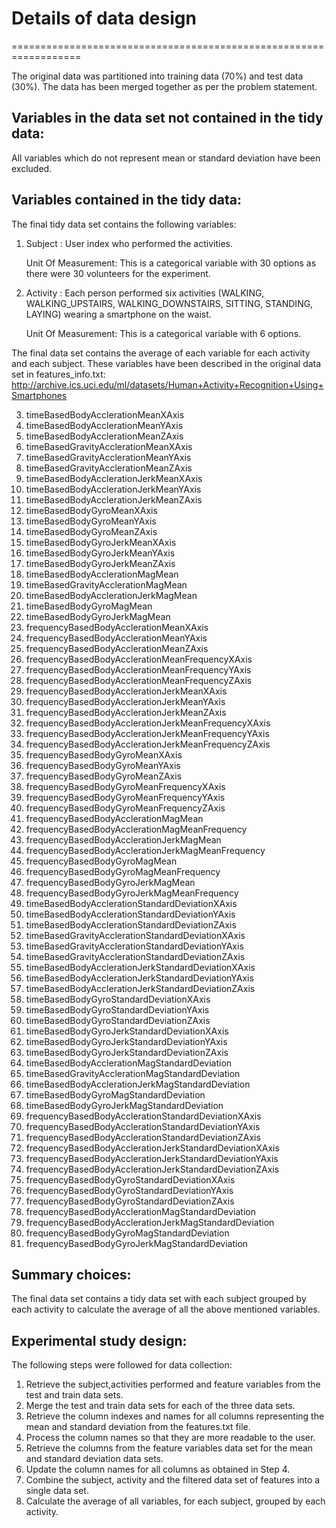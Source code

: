 # Details of data design
==================================================================

The original data was partitioned into training data (70%) and test data (30%). The data has been merged together as per the problem statement. 

## Variables in the data set not contained in the tidy data:
All variables which do not represent mean or standard deviation have been excluded.

## Variables contained in the tidy data:
The final tidy data set contains the following variables:

1. Subject :  User index who performed the activities.
              
   Unit Of Measurement: This is a categorical variable with 30 options as there were 30 volunteers for the experiment.

2. Activity : Each person performed six activities (WALKING, WALKING_UPSTAIRS, WALKING_DOWNSTAIRS, SITTING, STANDING, LAYING) wearing a               smartphone on the waist. 
                   
   Unit Of Measurement: This is a categorical variable with 6 options.

The final data set contains the average of each variable for each activity and each subject. These variables have been described in the original data set in features_info.txt: http://archive.ics.uci.edu/ml/datasets/Human+Activity+Recognition+Using+Smartphones 

3. timeBasedBodyAcclerationMeanXAxis                      
4. timeBasedBodyAcclerationMeanYAxis                      
5. timeBasedBodyAcclerationMeanZAxis                      
6. timeBasedGravityAcclerationMeanXAxis                   
7. timeBasedGravityAcclerationMeanYAxis                   
8. timeBasedGravityAcclerationMeanZAxis                   
9. timeBasedBodyAcclerationJerkMeanXAxis                  
10. timeBasedBodyAcclerationJerkMeanYAxis                  
11. timeBasedBodyAcclerationJerkMeanZAxis                  
12. timeBasedBodyGyroMeanXAxis                             
13. timeBasedBodyGyroMeanYAxis                             
14. timeBasedBodyGyroMeanZAxis                             
15. timeBasedBodyGyroJerkMeanXAxis                         
16. timeBasedBodyGyroJerkMeanYAxis                         
17. timeBasedBodyGyroJerkMeanZAxis                         
18. timeBasedBodyAcclerationMagMean                        
19. timeBasedGravityAcclerationMagMean                     
20. timeBasedBodyAcclerationJerkMagMean                    
21. timeBasedBodyGyroMagMean                               
22. timeBasedBodyGyroJerkMagMean                           
23. frequencyBasedBodyAcclerationMeanXAxis                 
24. frequencyBasedBodyAcclerationMeanYAxis                 
25. frequencyBasedBodyAcclerationMeanZAxis                 
26. frequencyBasedBodyAcclerationMeanFrequencyXAxis        
27. frequencyBasedBodyAcclerationMeanFrequencyYAxis        
28. frequencyBasedBodyAcclerationMeanFrequencyZAxis        
29. frequencyBasedBodyAcclerationJerkMeanXAxis             
30. frequencyBasedBodyAcclerationJerkMeanYAxis             
31. frequencyBasedBodyAcclerationJerkMeanZAxis             
32. frequencyBasedBodyAcclerationJerkMeanFrequencyXAxis    
33. frequencyBasedBodyAcclerationJerkMeanFrequencyYAxis    
34. frequencyBasedBodyAcclerationJerkMeanFrequencyZAxis    
35. frequencyBasedBodyGyroMeanXAxis                        
36. frequencyBasedBodyGyroMeanYAxis                        
37. frequencyBasedBodyGyroMeanZAxis                        
38. frequencyBasedBodyGyroMeanFrequencyXAxis               
39. frequencyBasedBodyGyroMeanFrequencyYAxis               
40. frequencyBasedBodyGyroMeanFrequencyZAxis               
41. frequencyBasedBodyAcclerationMagMean                   
42. frequencyBasedBodyAcclerationMagMeanFrequency          
43. frequencyBasedBodyAcclerationJerkMagMean               
44. frequencyBasedBodyAcclerationJerkMagMeanFrequency      
45. frequencyBasedBodyGyroMagMean                          
46. frequencyBasedBodyGyroMagMeanFrequency                 
47. frequencyBasedBodyGyroJerkMagMean                      
48. frequencyBasedBodyGyroJerkMagMeanFrequency             
49. timeBasedBodyAcclerationStandardDeviationXAxis         
50. timeBasedBodyAcclerationStandardDeviationYAxis         
51. timeBasedBodyAcclerationStandardDeviationZAxis         
52. timeBasedGravityAcclerationStandardDeviationXAxis      
53. timeBasedGravityAcclerationStandardDeviationYAxis      
54. timeBasedGravityAcclerationStandardDeviationZAxis      
55. timeBasedBodyAcclerationJerkStandardDeviationXAxis     
56. timeBasedBodyAcclerationJerkStandardDeviationYAxis     
57. timeBasedBodyAcclerationJerkStandardDeviationZAxis     
58. timeBasedBodyGyroStandardDeviationXAxis                
59. timeBasedBodyGyroStandardDeviationYAxis                
60. timeBasedBodyGyroStandardDeviationZAxis                
61. timeBasedBodyGyroJerkStandardDeviationXAxis            
62. timeBasedBodyGyroJerkStandardDeviationYAxis            
63. timeBasedBodyGyroJerkStandardDeviationZAxis            
64. timeBasedBodyAcclerationMagStandardDeviation           
65. timeBasedGravityAcclerationMagStandardDeviation        
66. timeBasedBodyAcclerationJerkMagStandardDeviation       
67. timeBasedBodyGyroMagStandardDeviation                  
68. timeBasedBodyGyroJerkMagStandardDeviation              
69. frequencyBasedBodyAcclerationStandardDeviationXAxis    
70. frequencyBasedBodyAcclerationStandardDeviationYAxis    
71. frequencyBasedBodyAcclerationStandardDeviationZAxis    
72. frequencyBasedBodyAcclerationJerkStandardDeviationXAxis
73. frequencyBasedBodyAcclerationJerkStandardDeviationYAxis
74. frequencyBasedBodyAcclerationJerkStandardDeviationZAxis
75. frequencyBasedBodyGyroStandardDeviationXAxis           
76. frequencyBasedBodyGyroStandardDeviationYAxis           
77. frequencyBasedBodyGyroStandardDeviationZAxis           
78. frequencyBasedBodyAcclerationMagStandardDeviation      
79. frequencyBasedBodyAcclerationJerkMagStandardDeviation  
80. frequencyBasedBodyGyroMagStandardDeviation             
81. frequencyBasedBodyGyroJerkMagStandardDeviation

## Summary choices:
The final data set contains a tidy data set with each subject grouped by each activity to calculate the average of all the above mentioned variables. 

## Experimental study design:
The following steps were followed for data collection:
1. Retrieve the subject,activities performed and feature variables from the test and train data sets.
2. Merge the test and train data sets for each of the three data sets.
3. Retrieve the column indexes and names for all columns representing the mean and standard deviation from the features.txt file.
4. Process the column names so that they are more readable to the user.
5. Retrieve the columns from the feature variables data set for the mean and standard deviation data sets.
6. Update the column names for all columns as obtained in Step 4.
7. Combine the subject, activity and the filtered data set of features into a single data set.
8. Calculate the average of all variables, for each subject, grouped by each activity.

